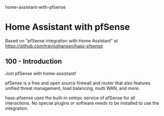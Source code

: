 home-assistant-with-pfsense
# Home Assistant with pfSense

Based on "pfSense integration with Home Assistant" at https://github.com/travisghansen/hass-pfsense

## 100 - Introduction

Join pfSense with home-assistant!

pfSense is a free and open source firewall and router that also features unified threat management, load balancing, multi WAN, and more.

hass-pfsense uses the built-in xmlrpc service of pfSense for all interactions. No special plugins or software needs to be installed to use the integration.
